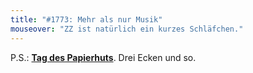 ```yaml
---
title: "#1773: Mehr als nur Musik"
mouseover: "ZZ ist natürlich ein kurzes Schläfchen."
---
```


P.S.:
<a href="http://www.fonflatter.de/kalender"><strong>Tag des Papierhuts</strong></a>. Drei Ecken und so.
